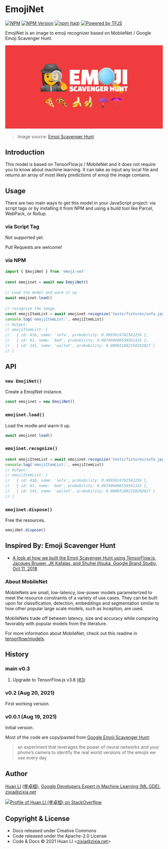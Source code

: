 # EmojiNet

[![NPM](https://github.com/huan/emoji-net/actions/workflows/npm.yml/badge.svg)](https://github.com/huan/emoji-net/actions/workflows/npm.yml)
[![NPM Version](https://img.shields.io/npm/v/emoji-net?color=brightgreen)](https://www.npmjs.com/package/emoji-net)
[![npm (tag)](https://img.shields.io/npm/v/emoji-net/next.svg)](https://www.npmjs.com/package/wechaty-puppet-whatsapp?activeTab=versions)
[![Powered by TFJS](https://img.shields.io/badge/Powered%20By-TensorFlow.js-yellow.svg)](https://www.tensorflow.org/js)

EmojiNet is an image to emoji recognizer based on MobileNet / Google Emoji Scavenger Hunt.

![EmojiNet](docs/images/emoji-net.webp)

> Image source: [Emoji Scavenger Hunt](https://emojiscavengerhunt.withgoogle.com)

## Introduction

This model is based on TensorFlow.js / MobileNet and it does not require you to know about machine learning.
It can take as input any local file and returns an array of most likely predictions of emoji the image contains.

## Usage

There are two main ways to get this model in your JavaScript project: via script tags or by installing it from NPM and using a build tool like Parcel, WebPack, or Rollup.

### via Script Tag

Not supported yet.

Pull Requests are welcome!

### via NPM

```js
import { EmojiNet } from 'emoji-net'

const emojinet = await new EmojiNet()

// Load the model and warm it up
await emojinet.load()

// recognize the image.
const emojiItemList = await emojinet.recognize('tests/fixtures/sofa.jpg')
console.log('emojiItemList:', emojiItemList)
// Output:
// emojiItemList: [
//   { id: 416, name: 'sofa', probobility: 0.9893624782562256 },
//   { id: 61, name: 'bed', probobility: 0.007496606558561325 },
//   { id: 241, name: 'wallet', probobility: 0.000651892158202827 }
// ]
```

## API

### `new EmojiNet()`

Create a EmojiNet instance.

```ts
const emojinet = new EmojiNet()
```

### `emojinet.load()`

Load the modle and warm it up.

```ts
await emojinet.load()
```

### `emojinet.recognize()`

```ts
const emojiItemList = await emojinet.recognize('tests/fixtures/sofa.jpg')
console.log('emojiItemList:', emojiItemList)
// Output:
// emojiItemList: [
//   { id: 416, name: 'sofa', probobility: 0.9893624782562256 },
//   { id: 61, name: 'bed', probobility: 0.007496606558561325 },
//   { id: 241, name: 'wallet', probobility: 0.000651892158202827 }
// ]
```

### `emojinet.dispose()`

Free the resources.

```ts
emojiNet.dispose()
```

## Inspired By: Emoji Scavenger Hunt

- [A look at how we built the Emoji Scavenger Hunt using TensorFlow.js, Jacques Bruwer, JK Kafalas, and Shuhei Iitsuka, Google Brand Studio, Oct 11, 2018](https://medium.com/tensorflow/a-look-at-how-we-built-the-emoji-scavenger-hunt-using-tensorflow-js-3d760a7ebfe6)

### About MobileNet

MobileNets are small, low-latency, low-power models parameterized to meet the resource constraints of a variety of use cases. They can be built upon for classification, detection, embeddings and segmentation similar to how other popular large scale models, such as Inception, are used.

MobileNets trade off between latency, size and accuracy while comparing favorably with popular models from the literature.

For more information about MobileNet, check out this readme in
[tensorflow/models](https://github.com/tensorflow/models/blob/master/research/slim/nets/mobilenet_v1.md).

## History

### main v0.3

1. Upgrade to TensorFlow.js v3.8 ([#3](https://github.com/huan/emoji-net/issues/3))

### v0.2 (Aug 20, 2021)

First working version.

### v0.0.1 (Aug 19, 2021)

Initial version.

Most of the code are copy/pasted from [Google Emoji Scavenger Hunt](https://github.com/google/emoji-scavenger-hunt):

> an experiment that leverages the power of neural networks and your phone’s camera to identify the real world versions of the emojis we use every day

## Author

[Huan LI](https://github.com/huan) ([李卓桓](http://linkedin.com/in/zixia)), [Google Developers Expert in Machine Learning (ML GDE)](https://developers.google.com/community/experts/directory/profile/profile-huan-li), zixia@zixia.net

[![Profile of Huan LI (李卓桓) on StackOverflow](https://stackexchange.com/users/flair/265499.png)](https://stackexchange.com/users/265499)

## Copyright & License

- Docs released under Creative Commons
- Code released under the Apache-2.0 License
- Code & Docs © 2021 Huan LI \<zixia@zixia.net\>
